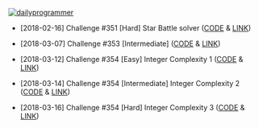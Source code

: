 [![dailyprogrammer](https://f.thumbs.redditmedia.com/_23zdeL5L1OqQyIw.png "r/dailyprogrammer")](https://www.reddit.com/r/dailyprogrammer/)

  * [2018-02-16] Challenge #351 [Hard] Star Battle solver
([CODE](../master/problems/[2018-02-16]%20Challenge%20%23351%20[Hard]%20Star%20Battle%20solver.py) &
[LINK](https://www.reddit.com/r/dailyprogrammer/comments/7xyi2w/20180216_challenge_351_hard_star_battle_solver/ "Problem post at reddit"))

  * [2018-03-07] Challenge #353 [Intermediate]
([CODE](../master/problems/[2018-03-07]%20Challenge%20%23353%20[Intermediate].py) &
[LINK](https://www.reddit.com/r/dailyprogrammer/comments/82pt3h/20180307_challenge_353_intermediate/ "Problem post at reddit"))

  * [2018-03-12] Challenge #354 [Easy] Integer Complexity 1 
([CODE](../master/problems/[2018-03-12]%20Challenge%20%23354%20[Easy]%20Integer%20Complexity%201.py) & [LINK](https://www.reddit.com/r/dailyprogrammer/comments/83uvey/20180312_challenge_354_easy_integer_complexity_1/ "Problem post at reddit"))

  * [2018-03-14] Challenge #354 [Intermediate] Integer Complexity 2
([CODE](../master/problems/[2018-03-14]%20Challenge%20%23354%20[Intermediate]%20Integer%20Complexity%202.py) & [LINK](https://www.reddit.com/r/dailyprogrammer/comments/84f35x/20180314_challenge_354_intermediate_integer/ "Problem post at reddit"))

  * [2018-03-16] Challenge #354 [Hard] Integer Complexity 3
([CODE](../master/problems/[2018-03-16]%20Challenge%20%23354%20[Hard]%20Integer%20Complexity%203.py) & [LINK](https://www.reddit.com/r/dailyprogrammer/comments/84uk5v/20180316_challenge_354_hard_integer_complexity_3/ "Problem post at reddit"))